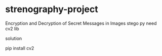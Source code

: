 # strenography-project
Encryption and Decryption of Secret Messages in Images
stego py need cv2 lib

solution 

pip install cv2
